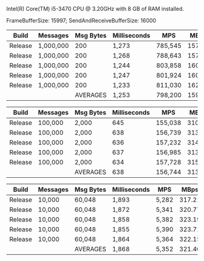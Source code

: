 Intel(R) Core(TM) i5-3470 CPU @ 3.20GHz with 8 GB of RAM installed.

FrameBufferSize: 15997; SendAndReceiveBufferSize: 16000

|   Build |   Messages | Msg Bytes | Milliseconds |        MPS |     MBps |
|---------|------------|-----------|--------------|------------|----------|
| Release |  1,000,000 |       200 |        1,273 |    785,545 |   157.11 |
| Release |  1,000,000 |       200 |        1,268 |    788,643 |   157.73 |
| Release |  1,000,000 |       200 |        1,244 |    803,858 |   160.77 |
| Release |  1,000,000 |       200 |        1,247 |    801,924 |   160.38 |
| Release |  1,000,000 |       200 |        1,233 |    811,030 |   162.21 |
|         |            |  AVERAGES |        1,253 |    798,200 |   159.64 |

|   Build |   Messages | Msg Bytes | Milliseconds |        MPS |     MBps |
|---------|------------|-----------|--------------|------------|----------|
| Release |    100,000 |     2,000 |          645 |    155,038 |   310.08 |
| Release |    100,000 |     2,000 |          638 |    156,739 |   313.48 |
| Release |    100,000 |     2,000 |          636 |    157,232 |   314.47 |
| Release |    100,000 |     2,000 |          637 |    156,985 |   313.97 |
| Release |    100,000 |     2,000 |          634 |    157,728 |   315.46 |
|         |            |  AVERAGES |          638 |    156,744 |   313.49 |

|   Build |   Messages | Msg Bytes | Milliseconds |        MPS |     MBps |
|---------|------------|-----------|--------------|------------|----------|
| Release |     10,000 |    60,048 |        1,893 |      5,282 |   317.21 |
| Release |     10,000 |    60,048 |        1,872 |      5,341 |   320.77 |
| Release |     10,000 |    60,048 |        1,858 |      5,382 |   323.19 |
| Release |     10,000 |    60,048 |        1,855 |      5,390 |   323.71 |
| Release |     10,000 |    60,048 |        1,864 |      5,364 |   322.15 |
|         |            |  AVERAGES |        1,868 |      5,352 |   321.40 |